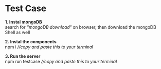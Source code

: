 # Test Case

<strong>1. Instal mongoDB</strong><br>
search for <i>"mongoDB download"</i> on browser, then download the mongoDB Shell as well

<strong>2. Instal the components</strong> <br>
npm i <i>//copy and paste this to your terminal</i>

<strong>3. Run the server</strong> <br>
npm run testcase  <i>//copy and paste this to your terminal</i>
